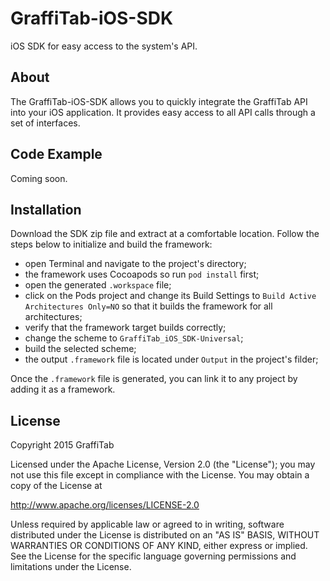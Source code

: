 # GraffiTab-iOS-SDK
iOS SDK for easy access to the system's API.

## About

The GraffiTab-iOS-SDK allows you to quickly integrate the GraffiTab API into your iOS application. It provides easy access to all API calls through a set of interfaces.

## Code Example

Coming soon.

## Installation

Download the SDK zip file and extract at a comfortable location. Follow the steps below to initialize and build the framework:
* open Terminal and navigate to the project's directory;
* the framework uses Cocoapods so run `pod install` first;
* open the generated `.workspace` file;
* click on the Pods project and change its Build Settings to `Build Active Architectures Only=NO` so that it builds the framework for all architectures;
* verify that the framework target builds correctly;
* change the scheme to `GraffiTab_iOS_SDK-Universal`;
* build the selected scheme;
* the output `.framework` file is located under `Output` in the project's filder;
 
Once the `.framework` file is generated, you can link it to any project by adding it as a framework.

## License

Copyright 2015 GraffiTab

Licensed under the Apache License, Version 2.0 (the "License");
you may not use this file except in compliance with the License.
You may obtain a copy of the License at

http://www.apache.org/licenses/LICENSE-2.0

Unless required by applicable law or agreed to in writing, software
distributed under the License is distributed on an "AS IS" BASIS,
WITHOUT WARRANTIES OR CONDITIONS OF ANY KIND, either express or implied.
See the License for the specific language governing permissions and
limitations under the License.
